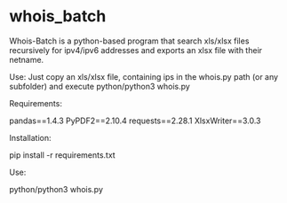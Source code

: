 # whois_batch
Whois-Batch is a python-based program that search xls/xlsx files recursively for ipv4/ipv6 addresses and exports an xlsx file with their netname.

Use:
Just copy an xls/xlsx file, containing ips in the whois.py path (or any subfolder) and execute python/python3 whois.py

Requirements:

pandas==1.4.3
PyPDF2==2.10.4
requests==2.28.1
XlsxWriter==3.0.3



Installation:

pip install -r requirements.txt


Use:

python/python3 whois.py
